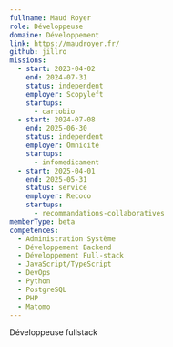 ```yaml
---
fullname: Maud Royer
role: Développeuse
domaine: Développement
link: https://maudroyer.fr/
github: jillro
missions:
  - start: 2023-04-02
    end: 2024-07-31
    status: independent
    employer: Scopyleft
    startups:
      - cartobio
  - start: 2024-07-08
    end: 2025-06-30
    status: independent
    employer: Omnicité
    startups:
      - infomedicament
  - start: 2025-04-01
    end: 2025-05-31
    status: service
    employer: Recoco
    startups:
      - recommandations-collaboratives
memberType: beta
competences:
  - Administration Système
  - Développement Backend
  - Développement Full-stack
  - JavaScript/TypeScript
  - DevOps
  - Python
  - PostgreSQL
  - PHP
  - Matomo
---
```

Développeuse fullstack